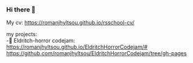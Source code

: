 ### Hi there 👋
My cv:
https://romanjhyltsou.github.io/rsschool-cv/

my projects:  
-📖 Eldritch-horror codejam: https://romanjhyltsou.github.io/EldritchHorrorCodejam/#  
https://github.com/romanjhyltsou/EldritchHorrorCodejam/tree/gh-pages
<!--
**romanjhyltsou/romanjhyltsou** is a ✨ _special_ ✨ repository because its `README.md` (this file) appears on your GitHub profile.

Here are some ideas to get you started:

- 🔭 I’m currently working on ...
- 🌱 I’m currently learning ...
- 👯 I’m looking to collaborate on ...
- 🤔 I’m looking for help with ...
- 💬 Ask me about ...
- 📫 How to reach me: ...
- 😄 Pronouns: ...
- ⚡ Fun fact: ...
-->
